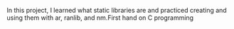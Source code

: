 In this project, I learned what static libraries are and practiced creating and using them with ar, ranlib, and nm.First hand on C programming
